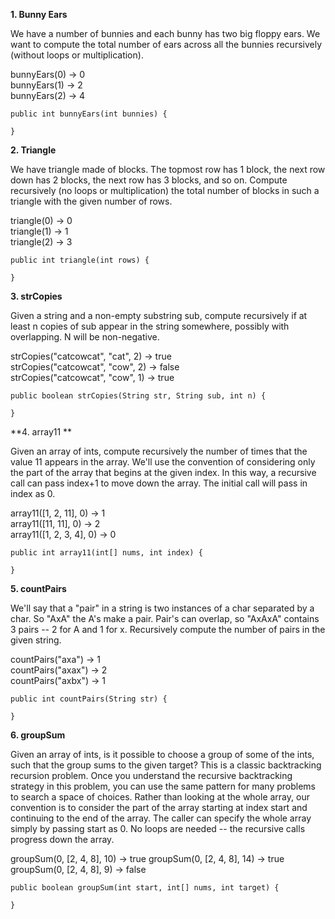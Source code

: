 **1. Bunny Ears**


We have a number of bunnies and each bunny has two big floppy ears. We want to compute the total number of ears across all the bunnies recursively (without loops or multiplication).


bunnyEars(0) → 0  
bunnyEars(1) → 2  
bunnyEars(2) → 4  

```
public int bunnyEars(int bunnies) {
  
}
```

**2. Triangle**

We have triangle made of blocks. The topmost row has 1 block, the next row down has 2 blocks, the next row has 3 blocks, and so on. Compute recursively (no loops or multiplication) the total number of blocks in such a triangle with the given number of rows.


triangle(0) → 0  
triangle(1) → 1  
triangle(2) → 3  

```
public int triangle(int rows) {
  
}
```

**3. strCopies**

Given a string and a non-empty substring sub, compute recursively if at least n copies of sub appear in the string somewhere, possibly with overlapping. N will be non-negative.


strCopies("catcowcat", "cat", 2) → true  
strCopies("catcowcat", "cow", 2) → false  
strCopies("catcowcat", "cow", 1) → true  

```
public boolean strCopies(String str, String sub, int n) {
  
}
```

**4. array11 **

Given an array of ints, compute recursively the number of times that the value 11 appears in the array. We'll use the convention of considering only the part of the array that begins at the given index. In this way, a recursive call can pass index+1 to move down the array. The initial call will pass in index as 0.


array11([1, 2, 11], 0) → 1  
array11([11, 11], 0) → 2  
array11([1, 2, 3, 4], 0) → 0  

```
public int array11(int[] nums, int index) {
  
}
```

**5. countPairs**

We'll say that a "pair" in a string is two instances of a char separated by a char. So "AxA" the A's make a pair. Pair's can overlap, so "AxAxA" contains 3 pairs -- 2 for A and 1 for x. Recursively compute the number of pairs in the given string.


countPairs("axa") → 1  
countPairs("axax") → 2  
countPairs("axbx") → 1  

```
public int countPairs(String str) {
  
}

```

**6. groupSum**

Given an array of ints, is it possible to choose a group of some of the ints, such that the group sums to the given target? This is a classic backtracking recursion problem. Once you understand the recursive backtracking strategy in this problem, you can use the same pattern for many problems to search a space of choices. Rather than looking at the whole array, our convention is to consider the part of the array starting at index start and continuing to the end of the array. The caller can specify the whole array simply by passing start as 0. No loops are needed -- the recursive calls progress down the array.

groupSum(0, [2, 4, 8], 10) → true
groupSum(0, [2, 4, 8], 14) → true
groupSum(0, [2, 4, 8], 9) → false


```
public boolean groupSum(int start, int[] nums, int target) {
  
}
```
